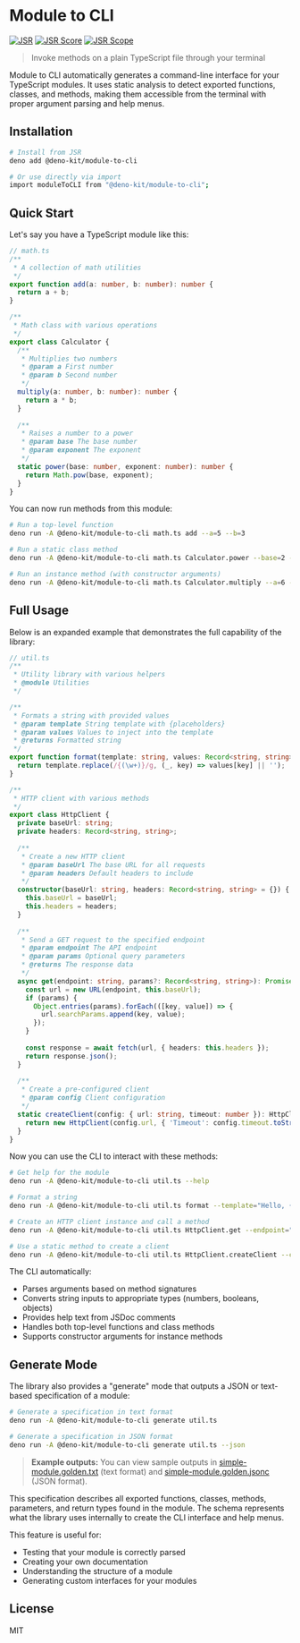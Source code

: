 # Module to CLI

[![JSR](https://jsr.io/badges/@deno-kit/module-to-cli)](https://jsr.io/@deno-kit/module-to-cli)
[![JSR Score](https://jsr.io/badges/@deno-kit/module-to-cli/score)](https://jsr.io/@deno-kit/module-to-cli)
[![JSR Scope](https://jsr.io/badges/@deno-kit)](https://jsr.io/@deno-kit)

> Invoke methods on a plain TypeScript file through your terminal

Module to CLI automatically generates a command-line interface for your TypeScript modules. It uses static analysis to detect exported functions, classes, and methods, making them accessible from the terminal with proper argument parsing and help menus.

## Installation

```bash
# Install from JSR
deno add @deno-kit/module-to-cli

# Or use directly via import
import moduleToCLI from "@deno-kit/module-to-cli";
```

## Quick Start

Let's say you have a TypeScript module like this:

```typescript
// math.ts
/**
 * A collection of math utilities
 */
export function add(a: number, b: number): number {
  return a + b;
}

/**
 * Math class with various operations
 */
export class Calculator {
  /**
   * Multiplies two numbers
   * @param a First number
   * @param b Second number
   */
  multiply(a: number, b: number): number {
    return a * b;
  }
  
  /**
   * Raises a number to a power
   * @param base The base number
   * @param exponent The exponent
   */
  static power(base: number, exponent: number): number {
    return Math.pow(base, exponent);
  }
}
```

You can now run methods from this module:

```bash
# Run a top-level function
deno run -A @deno-kit/module-to-cli math.ts add --a=5 --b=3

# Run a static class method
deno run -A @deno-kit/module-to-cli math.ts Calculator.power --base=2 --exponent=8

# Run an instance method (with constructor arguments)
deno run -A @deno-kit/module-to-cli math.ts Calculator.multiply --a=6 --b=7 --constructor.any=value
```

## Full Usage

Below is an expanded example that demonstrates the full capability of the library:

```typescript
// util.ts
/**
 * Utility library with various helpers
 * @module Utilities
 */

/**
 * Formats a string with provided values
 * @param template String template with {placeholders}
 * @param values Values to inject into the template
 * @returns Formatted string
 */
export function format(template: string, values: Record<string, string>): string {
  return template.replace(/{(\w+)}/g, (_, key) => values[key] || '');
}

/**
 * HTTP client with various methods
 */
export class HttpClient {
  private baseUrl: string;
  private headers: Record<string, string>;
  
  /**
   * Create a new HTTP client
   * @param baseUrl The base URL for all requests
   * @param headers Default headers to include
   */
  constructor(baseUrl: string, headers: Record<string, string> = {}) {
    this.baseUrl = baseUrl;
    this.headers = headers;
  }
  
  /**
   * Send a GET request to the specified endpoint
   * @param endpoint The API endpoint
   * @param params Optional query parameters
   * @returns The response data
   */
  async get(endpoint: string, params?: Record<string, string>): Promise<unknown> {
    const url = new URL(endpoint, this.baseUrl);
    if (params) {
      Object.entries(params).forEach(([key, value]) => {
        url.searchParams.append(key, value);
      });
    }
    
    const response = await fetch(url, { headers: this.headers });
    return response.json();
  }
  
  /**
   * Create a pre-configured client
   * @param config Client configuration
   */
  static createClient(config: { url: string, timeout: number }): HttpClient {
    return new HttpClient(config.url, { 'Timeout': config.timeout.toString() });
  }
}
```

Now you can use the CLI to interact with these methods:

```bash
# Get help for the module
deno run -A @deno-kit/module-to-cli util.ts --help

# Format a string
deno run -A @deno-kit/module-to-cli util.ts format --template="Hello, {name}!" --values='{"name":"World"}'

# Create an HTTP client instance and call a method
deno run -A @deno-kit/module-to-cli util.ts HttpClient.get --endpoint="/api/users" --params='{"limit":"10"}' --constructor.baseUrl="https://api.example.com" --constructor.headers='{"Authorization":"Bearer token"}'

# Use a static method to create a client
deno run -A @deno-kit/module-to-cli util.ts HttpClient.createClient --config='{"url":"https://api.example.com", "timeout":5000}'
```

The CLI automatically:

- Parses arguments based on method signatures
- Converts string inputs to appropriate types (numbers, booleans, objects)
- Provides help text from JSDoc comments
- Handles both top-level functions and class methods
- Supports constructor arguments for instance methods

## Generate Mode

The library also provides a "generate" mode that outputs a JSON or text-based specification of a module:

```bash
# Generate a specification in text format
deno run -A @deno-kit/module-to-cli generate util.ts

# Generate a specification in JSON format
deno run -A @deno-kit/module-to-cli generate util.ts --json
```

> **Example outputs:** You can view sample outputs in [simple-module.golden.txt](https://github.com/zackiles/module-to-cli/blob/main/test/mocks/simple-module.golden.txt) (text format) and [simple-module.golden.jsonc](https://github.com/zackiles/module-to-cli/blob/main/test/mocks/simple-module.golden.jsonc) (JSON format).

This specification describes all exported functions, classes, methods, parameters, and return types found in the module. The schema represents what the library uses internally to create the CLI interface and help menus.

This feature is useful for:

- Testing that your module is correctly parsed
- Creating your own documentation
- Understanding the structure of a module
- Generating custom interfaces for your modules

## License

MIT

